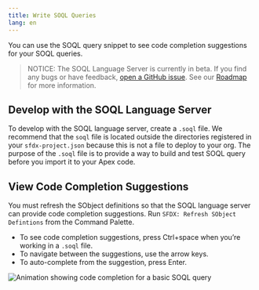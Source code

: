 ```yaml
---
title: Write SOQL Queries
lang: en
---
```


You can use the SOQL query snippet to see code completion suggestions for your SOQL queries.

> NOTICE: The SOQL Language Server is currently in beta. If you find any bugs or have feedback, [open a GitHub issue](./en/bugs-and-feedback). See our [Roadmap](https://github.com/forcedotcom/salesforcedx-vscode/wiki/Roadmap) for more information.

## Develop with the SOQL Language Server

To develop with the SOQL language server, create a `.soql` file. We recommend that the `soql` file is located outside the directories registered in your `sfdx-project.json` because this is not a file to deploy to your org. The purpose of the `.soql` file is to provide a way to build and test SOQL query before you import it to your Apex code.

## View Code Completion Suggestions

You must refresh the SObject definitions so that the SOQL language server can provide code completion suggestions. Run `SFDX: Refresh SObject Defintions` from the Command Palette.

- To see code completion suggestions, press Ctrl+space when you’re working in a `.soql` file.
- To navigate between the suggestions, use the arrow keys.
- To auto-complete from the suggestion, press Enter.

![Animation showing code completion for a basic SOQL query](./images/soql-completion.gif)

